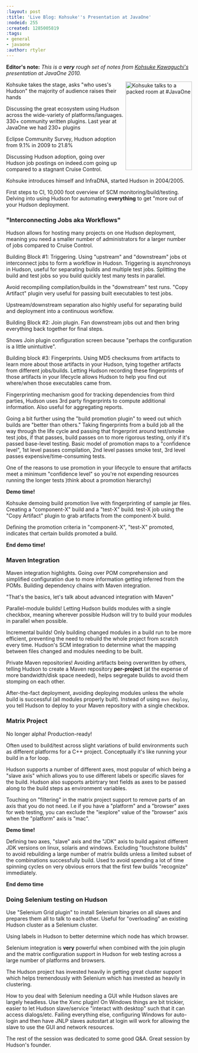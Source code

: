 ```yaml
---
:layout: post
:title: 'Live Blog: Kohsuke''s Presentation at JavaOne'
:nodeid: 255
:created: 1285005819
:tags:
- general
- javaone
:author: rtyler
---
```

**Editor's note:** *This is a **very** rough set of notes from [Kohsuke Kawaguchi's](https://twitter.com/kohsukekawa) presentation at JavaOne 2010.*


<a href="https://www.flickr.com/photos/hudsonlabs/5008629375/" title="Kohsuke talks to a packed room at #JavaOne by hudson.labs, on Flickr"><img src="https://farm5.static.flickr.com/4083/5008629375_6f603b6093_m.jpg" width="180" height="240" alt="Kohsuke talks to a packed room at #JavaOne" align="right"/></a>

Kohsuke takes the stage, asks "who uses's Hudson" the majority of
audience raises their hands

Discussing the great ecosystem using Hudson across the wide-variety of platforms/languages.
330+ community written plugins. Last year at JavaOne we had 230+ plugins


Eclipse Community Survey, Hudson adoption from 9.1% in 2009 to 21.8%

Discussing Hudson adoption, going over Hudson job postings on indeed.com going up compared to a stagnant Cruise Control.


Kohsuke introduces himself and InfraDNA, started Hudson in 2004/2005. 



First steps to CI, 10,000 foot overview of SCM monitoring/build/testing. Delving into using Hudson
for automating **everything** to get "more out of your Hudson deployment.



### "Interconnecting Jobs aka Workflows"

Hudson allows for hosting many projects on one Hudson deployment, meaning you need a smaller number of administrators for a larger number of jobs compared to Cruise Control.

Building Block #1: Triggering. Using "upstream" and "downstream" jobs ot interconnect jobs to form a workflow in Hudosn. Triggering is asynchronoys in Hudson, useful for separating builds and multiple test jobs. Splitting the build and test jobs so you build quickly test many tests in parallel.

Avoid recompiling compilation/builds in the "downstream" test runs. "Copy Artifact" plugin very useful for passing built executables to test jobs.

Upstream/downstream separation also highly useful for separating build and deployment into a continuous workflow.

Building Block #2: Join plugin. Fan downstream jobs out and then bring everything back together for final
steps.

Shows Join plugin configuration screen because "perhaps the configuration is a little unintuitive".


Building block #3: Fingerprints. Using MD5 checksums from artifacts to learn more about those artifacts in your
Hudson, tying together artifacts from different jobs/builds. Letting Hudson recording these fingerprints of those artifacts in your lifecycle allows Hudson to help you find out where/when those executables came from.

Fingerprinting mechanism good for tracking dependencies from third parties, Hudson uses 3rd party fingerprints to compute additional information. Also useful for aggregating reports.

Going a bit further using the "build promotion plugin" to weed out which builds are "better than others." Taking fingerprints from a build job all the way through the life cycle and passing that fingerprint around test/smoke test jobs, if that passes, build passes on to more rigorous testing, only if it's passed base-level testing. Basic model of promotion maps to a "confidence level", 1st level passes compilation, 2nd level passes smoke test, 3rd level passes expensive/time-consuming tests.

One of the reasons to use promotion in your lifecycle to ensure that artifacts meet a minimum "confidence level" so you're not expending resources running the longer tests )think about a promotion hierarchy)


**Demo time!**

Kohsuke demoing build promotion live with fingerprinting of sample jar files. Creating a "component-X" build and a "test-X" build. test-X job using the "Copy Artifact" plugin to grab artifacts from the component-X build.

Defining the promotion criteria in "component-X", "test-X" promoted, indicates that certain builds promoted a build.

**End demo time!**


### Maven Integration

Maven integration highlights. Going over POM comprehension and simplified configuration due to more information
getting inferred from the POMs. Building dependency chains with Maven integration.

"That's the basics, let's talk about advanced integration with Maven"

Parallel-module builds! Letting Hudson builds modules with a single checkbox, meaning wherever possible Hudson will try to build your modules in parallel when possible.

Incremental builds! Only building changed modules in a build run to be more efficient, preventing the need to rebuild the whole project from scratch every time. Hudson's SCM integration to determine what the mapping between files changed and modules needing to be built.

Private Maven repositories! Avoiding artifacts being overwritten by others, telling Hudson to create a Maven repository **per-project** (at the expense of more bandwidth/disk space needed), helps segregate builds to avoid them stomping on each other.

After-the-fact deployment, avoiding deploying modules unless the whole build is successful (all modules properly built). Instead of using `mvn deploy`, you tell Hudson to deploy to your Maven repository with a single checkbox.


### Matrix Project

No longer alpha! Production-ready!

Often used to build/test across slight variations of build environments such as different platforms for a C++ project. Conceptually it's like running your build in a for loop.


Hudson supports a number of different axes, most popular of which being a "slave axis" which allows you to use different labels or specific slaves for the build. Hudson also supports arbirtrary text fields as axes to be passed along to the build steps as environment variables.


Touching on "filtering" in the matrix project support to remove parts of an axis that you do not need. I.e if you have a "platform" and a "browser" axes for web testing, you can exclude the "iexplore" value of the "browser" axis when the "platform" axis is "mac".

**Demo time!**

Defining two axes, "slave" axis and the "JDK" axis to build against different JDK versions on linux, solaris and windows. Excluding "touchstone builds" to avoid rebuilding a large number of matrix builds unless a limited subset of the combinations successfully build. Used to avoid spending a lot of time spinning cycles on very obvious errors that the first few builds "recognize" immediately.

**End demo time**


### Doing Selenium testing on Hudson

Use "Selenium Grid plugin" to install Selenium binaries on all slaves and prepares them all to talk to each other. Useful for "overloading" an existing Hudson cluster as a Selenium cluster.

Using labels in Hudson to better determine which node has which browser.

Selenium integration is **very** powerful when combined with the join plugin and the matrix configuration support in Hudson for web testing across a large number of platforms and browsers.


The Hudson project has invested heavily in getting great cluster support which helps tremendously with Selenium which has invested as heavily in clustering.

How to you deal with Selenium needing a GUI while Hudson slaves are largely headless. Use the Xvnc plugin! On Windows things are bit trickier, easier to let Hudson slave/service "interact with desktop" such that it can access dialogs/etc. Failing everything else, configuring Windows for auto-login and then have JNLP slaves autostart at login will work for allowing the slave to use the GUI and network resources.



The rest of the session was dedicated to some good Q&A. Great session by Hudson's founder.
